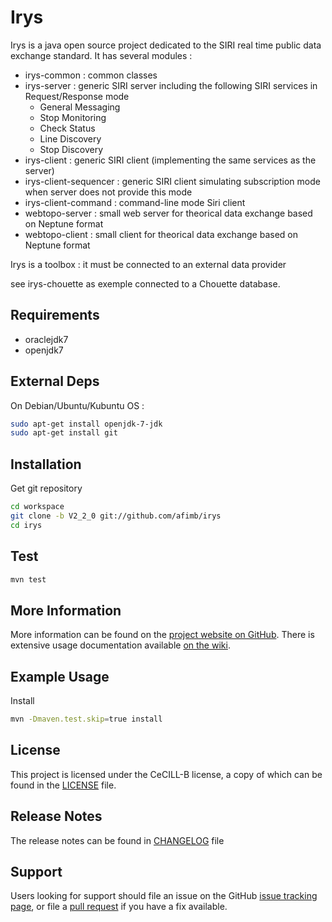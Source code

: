 # Irys

Irys is a java open source project dedicated to the SIRI real time public data exchange standard. It has several modules :
* irys-common : common classes
* irys-server : generic SIRI server including the following SIRI services in Request/Response mode
  * General Messaging
  * Stop Monitoring
  * Check Status
  * Line Discovery
  * Stop Discovery
* irys-client : generic SIRI client (implementing the same services as the server)
* irys-client-sequencer : generic SIRI client simulating subscription mode when server does not provide this mode
* irys-client-command : command-line mode Siri client
* webtopo-server : small web server for theorical data exchange based on Neptune format
* webtopo-client : small client for theorical data exchange based on Neptune format

Irys is a toolbox : it must be connected to an external data provider

see irys-chouette as exemple connected to a Chouette database.

Requirements
------------

* oraclejdk7
* openjdk7

External Deps
-------------
On Debian/Ubuntu/Kubuntu OS :
```sh
sudo apt-get install openjdk-7-jdk
sudo apt-get install git
```

Installation
------------

Get git repository
```sh
cd workspace
git clone -b V2_2_0 git://github.com/afimb/irys
cd irys
```

Test
----

```sh
mvn test
```

More Information
----------------

More information can be found on the [project website on GitHub](.).
There is extensive usage documentation available [on the wiki](../../wiki).

Example Usage
-------------

Install
```sh
mvn -Dmaven.test.skip=true install
```

License
-------

This project is licensed under the CeCILL-B license, a copy of which can be found in the [LICENSE](./LICENSE.md) file.

Release Notes
-------------

The release notes can be found in [CHANGELOG](./CHANGELOG.md) file

Support
-------

Users looking for support should file an issue on the GitHub [issue tracking page](../../issues), or file a [pull request](../../pulls) if you have a fix available.
